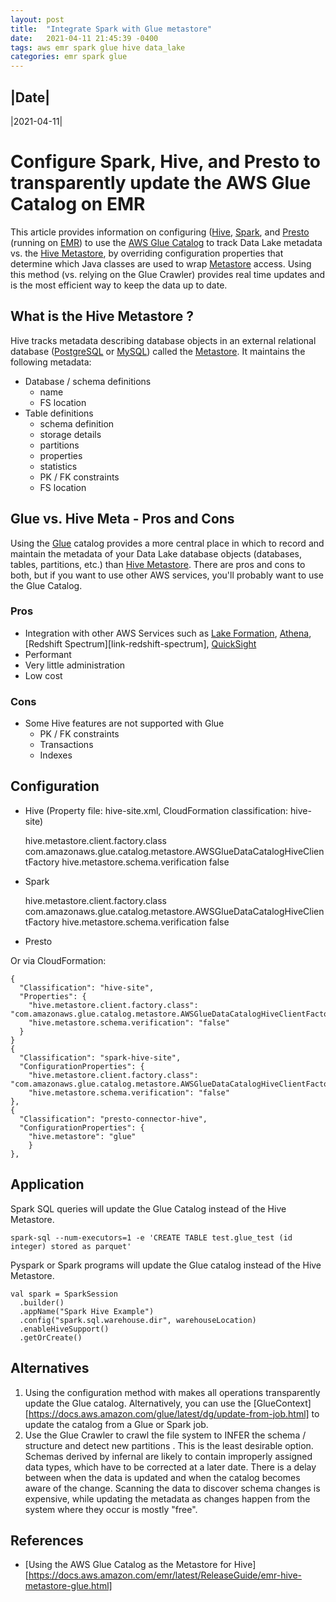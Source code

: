 ```yaml
---
layout: post
title:  "Integrate Spark with Glue metastore"
date:   2021-04-11 21:45:39 -0400
tags: aws emr spark glue hive data_lake
categories: emr spark glue
---
```

|Date|
--
|2021-04-11|

# Configure Spark, Hive, and Presto to transparently update the AWS Glue Catalog on EMR

This article provides information on configuring ([Hive][link-emr-hive], [Spark][link-emr-spark], and [Presto][link-emr-presto] (running on [EMR][link-emr]) to use the [AWS Glue Catalog][link-glue-components] to track Data Lake metadata vs. the [Hive Metastore][link-metastore], by overriding configuration properties that determine which Java classes are used to wrap [Metastore][link-metastore] access.  Using this method (vs. relying on the Glue Crawler) provides real time updates and is the most efficient way to keep the data up to date.

## What is the Hive Metastore ?

Hive tracks metadata describing database objects in an external relational database ([PostgreSQL][link-postgresql] or [MySQL][link-mysql]) called the [Metastore][link-metastore].   It maintains the following metadata:

- Database / schema definitions
  - name
  - FS location
- Table definitions
  - schema definition
  - storage details
  - partitions
  - properties
  - statistics
  - PK / FK constraints
  - FS location

## Glue vs. Hive Meta - Pros and Cons

Using the [Glue][link-glue-components] catalog provides a more central place in which to record and maintain the metadata of your Data Lake database objects (databases, tables, partitions, etc.) than [Hive Metastore][link-metastore]. There are pros and cons to both, but if you want to use other AWS services, you'll probably want to use the Glue Catalog.

### Pros
- Integration with other AWS Services such as [Lake Formation][link-lake-formation], [Athena][link-athena], [Redshift Spectrum][link-redshift-spectrum], [QuickSight][link-quick-sight]
- Performant
- Very little administration
- Low cost

### Cons
- Some Hive features are not supported with Glue
  - PK / FK constraints
  - Transactions
  - Indexes

## Configuration

- Hive (Property file: hive-site.xml, CloudFormation classification: hive-site)


    <property>hive.metastore.client.factory.class</property>
    <value>com.amazonaws.glue.catalog.metastore.AWSGlueDataCatalogHiveClientFactory<value>
    <property>hive.metastore.schema.verification</property>
    <value>false</value>
- Spark

    <property>hive.metastore.client.factory.class</property>
    <value>com.amazonaws.glue.catalog.metastore.AWSGlueDataCatalogHiveClientFactory<value>
    <property>hive.metastore.schema.verification</property>
    <value>false</value>

- Presto

Or via CloudFormation:

    {
      "Classification": "hive-site",
      "Properties": {
        "hive.metastore.client.factory.class": "com.amazonaws.glue.catalog.metastore.AWSGlueDataCatalogHiveClientFactory",
        "hive.metastore.schema.verification": "false"
      }
    }
    {
      "Classification": "spark-hive-site",
      "ConfigurationProperties": {
        "hive.metastore.client.factory.class": "com.amazonaws.glue.catalog.metastore.AWSGlueDataCatalogHiveClientFactory"
        "hive.metastore.schema.verification": "false"
    },
    {
      "Classification": "presto-connector-hive",
      "ConfigurationProperties": {
        "hive.metastore": "glue"
        }
    },

## Application

Spark SQL queries will update the Glue Catalog instead of the Hive Metastore.

    spark-sql --num-executors=1 -e 'CREATE TABLE test.glue_test (id integer) stored as parquet'

Pyspark or Spark programs will update the Glue catalog instead of the Hive Metastore.

    val spark = SparkSession
      .builder()
      .appName("Spark Hive Example")
      .config("spark.sql.warehouse.dir", warehouseLocation)
      .enableHiveSupport()
      .getOrCreate()

## Alternatives

1.  Using the configuration method with makes all operations transparently update the Glue catalog.  Alternatively, you can use the [GlueContext][https://docs.aws.amazon.com/glue/latest/dg/update-from-job.html] to update the catalog from a Glue or Spark job.
1. Use the Glue Crawler to crawl the file system to INFER the schema / structure and detect new partitions .  This is the least desirable option.  Schemas derived by infernal are likely to contain improperly assigned data types, which have to be corrected at a later date.  There is a delay between when the data is updated and when the catalog becomes aware of the change.  Scanning the data to discover schema changes is expensive, while updating the metadata as changes happen from the system where they occur is mostly "free".

## References

- [Using the AWS Glue Catalog as the Metastore for Hive][https://docs.aws.amazon.com/emr/latest/ReleaseGuide/emr-hive-metastore-glue.html]

[link-postgresql]: https://www.postgresql.org/
[link-mysql]: https://dev.mysql.com/
[link-metastore]: https://cwiki.apache.org/confluence/display/Hive/Design
[link-glue-components]: https://docs.aws.amazon.com/glue/latest/dg/components-overview.html
[link-emr]: https://docs.aws.amazon.com/emr/latest/ManagementGuide/emr-what-is-emr.html
[link-emr-hive]: https://docs.aws.amazon.com/emr/latest/ReleaseGuide/emr-hive.html
[link-emr-spark]: https://docs.aws.amazon.com/emr/latest/ReleaseGuide/emr-spark.html
[link-emr-presto]: https://docs.aws.amazon.com/emr/latest/ReleaseGuide/emr-presto.html
[link-athena]: https://docs.aws.amazon.com/athena/latest/ug/what-is.html
[link-cloud-formation]: https://docs.aws.amazon.com/AWSCloudFormation/latest/UserGuide/Welcome.html
[link-lake-formation]: https://docs.aws.amazon.com/lake-formation/latest/dg/what-is-lake-formation.html
[link-quick-sight]: https://docs.aws.amazon.com/quicksight/latest/user/welcome.html
[link-redshit-spectrum]: https://docs.aws.amazon.com/redshift/latest/dg/c-getting-started-using-spectrum.html

